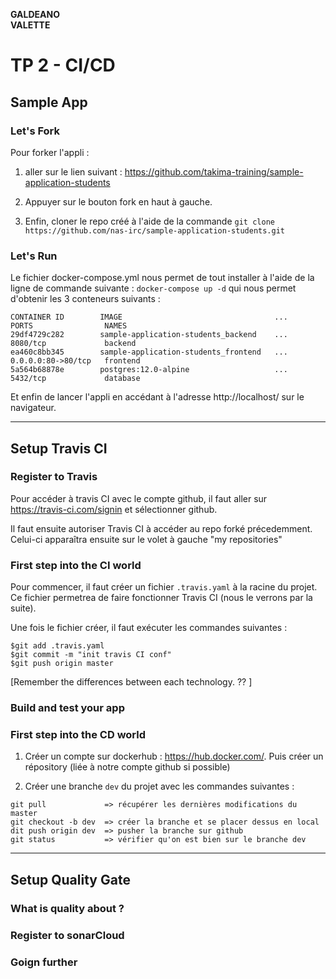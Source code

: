 **GALDEANO**  
**VALETTE**
# TP 2 - CI/CD

## Sample App
### Let's Fork
Pour forker l'appli :
1. aller sur le lien suivant : https://github.com/takima-training/sample-application-students

2. Appuyer sur le bouton fork en haut à gauche.

3. Enfin, cloner le repo créé à l'aide de la commande `git clone https://github.com/nas-irc/sample-application-students.git`

### Let's Run

Le fichier docker-compose.yml nous permet de tout installer à l'aide de la ligne de commande suivante :
`docker-compose up -d`
qui nous permet d'obtenir les 3 conteneurs suivants :
```
CONTAINER ID        IMAGE                                  ...       PORTS                NAMES
29df4729c282        sample-application-students_backend    ...       8080/tcp             backend
ea460c8bb345        sample-application-students_frontend   ...       0.0.0.0:80->80/tcp   frontend
5a564b68878e        postgres:12.0-alpine                   ...       5432/tcp             database
```
Et enfin de lancer l'appli en accédant à l'adresse http://localhost/ sur le navigateur.

---

## Setup Travis CI
### Register to Travis
Pour accéder à travis CI avec le compte github, il faut aller sur https://travis-ci.com/signin et sélectionner github.

Il faut ensuite autoriser Travis CI à accéder au repo forké précedemment. Celui-ci apparaîtra ensuite sur le volet à gauche "my repositories"



### First step into the CI world
Pour commencer, il faut créer un fichier `.travis.yaml` à la racine du projet. Ce fichier permetrea de faire fonctionner Travis  CI (nous le verrons par la suite).

Une fois le fichier créer, il faut exécuter les commandes suivantes : 
```
$git add .travis.yaml
$git commit -m "init travis CI conf"
$git push origin master
```

[Remember the differences between each technology. ?? ]
### Build and test your app

### First step into the CD world

1. Créer un compte sur dockerhub : https://hub.docker.com/. Puis créer un répository (liée à notre compte github si possible)

2. Créer une branche `dev` du projet avec les commandes suivantes : 
```
git pull             => récupérer les dernières modifications du master
git checkout -b dev  => créer la branche et se placer dessus en local
dit push origin dev  => pusher la branche sur github
git status           => vérifier qu'on est bien sur le branche dev
```

---

## Setup Quality Gate
### What is quality about ?
### Register to sonarCloud
### Goign further

